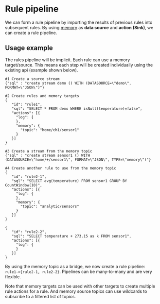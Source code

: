 # Rule pipeline

We can form a rule pipeline by importing the results of previous rules into subsequent rules. By using [memory](./memory.md) as **data source** and **action (Sink)**, we can create a rule pipeline.

## Usage example

The rules pipeline will be implicit. Each rule can use a memory target/source. This means each step will be created individually using the existing api (example shown below).

```shell
#1 Create a source stream
{"sql" : "create stream demo () WITH (DATASOURCE=\"demo\", FORMAT=\"JSON\")"}

#2 Create rules and memory targets
{
   "id": "rule1",
   "sql": "SELECT * FROM demo WHERE isNull(temperature)=false",
   "actions": [{
     "log": {
     },
     "memory": {
       "topic": "home/ch1/sensor1"
     }
   }]
}

#3 Create a stream from the memory topic
{"sql" : "create stream sensor1 () WITH (DATASOURCE=\"home/+/sensor1\", FORMAT=\"JSON\", TYPE=\"memory\")"}

#4 Create another rule to use from the memory topic
{
   "id": "rule2-1",
   "sql": "SELECT avg(temperature) FROM sensor1 GROUP BY CountWindow(10)",
   "actions": [{
     "log": {
     },
     "memory": {
       "topic": "analytic/sensors"
     }
   }]
}

{
   "id": "rule2-2",
   "sql": "SELECT temperature + 273.15 as k FROM sensor1",
   "actions": [{
     "log": {
     }
   }]
}

```

By using the memory topic as a bridge, we now create a rule pipeline: `rule1->{rule2-1, rule2-2}`. Pipelines can be many-to-many and are very flexible.

Note that memory targets can be used with other targets to create multiple rule actions for a rule. And memory source topics can use wildcards to subscribe to a filtered list of topics.